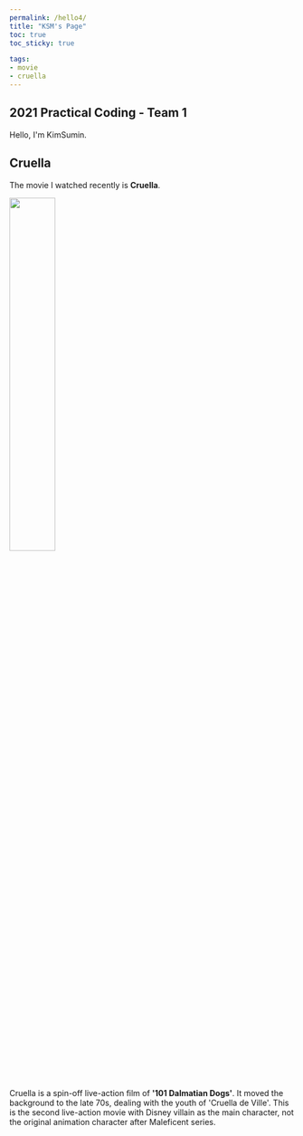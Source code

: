 ```yaml
---
permalink: /hello4/
title: "KSM's Page"
toc: true
toc_sticky: true

tags:
- movie
- cruella
---
```


## 2021 Practical Coding - Team 1

Hello, I'm KimSumin.

## Cruella
The movie I watched recently is **Cruella**.

<!--![크루엘라 포스터](https://movie-phinf.pstatic.net/20210512_139/1620799657168vGIqq_JPEG/movie_image.jpg)-->
<img src = "https://movie-phinf.pstatic.net/20210512_139/1620799657168vGIqq_JPEG/movie_image.jpg" width="40%">

Cruella is a spin-off live-action film of **'101 Dalmatian Dogs'**. It moved the background to the late 70s, dealing with the youth of 'Cruella de Ville'. This is the second live-action movie with Disney villain as the main character, not the original animation character after Maleficent series.
